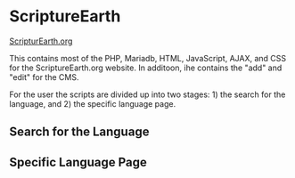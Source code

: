 # ScriptureEarth
[ScripturEarth.org](https://scriptureearth.org)

This contains most of the PHP, Mariadb, HTML, JavaScript, AJAX, and CSS for the ScriptureEarth.org website. In additoon, ihe contains the "add" and "edit" for the CMS.

For the user the scripts are divided up into two stages: 1) the search for the language, and 2) the specific language page.

## Search for the Language

## Specific Language Page
